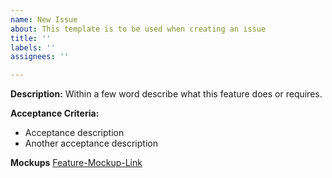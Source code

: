 ```yaml
---
name: New Issue
about: This template is to be used when creating an issue
title: ''
labels: ''
assignees: ''

---
```


**Description:**
Within a few word describe what this feature does or requires.

**Acceptance Criteria:**
- Acceptance description
- Another acceptance description

**Mockups**
[Feature-Mockup-Link](https://xd.adobe.com/spec/b2f39d2d-208f-488f-40fc-7b92adaad763-c4c2/screen/)
